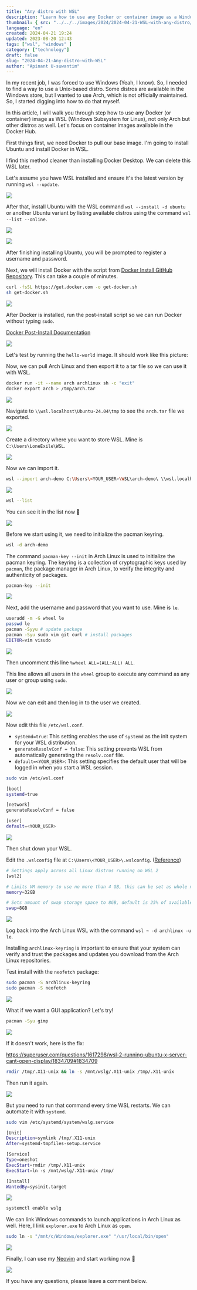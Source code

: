 ```yaml
---
title: "Any distro with WSL"
description: "Learn how to use any Docker or container image as a Windows Subsystem for Linux (WSL) distro, including Arch Linux. This step-by-step guide covers installing WSL, setting up Docker, exporting Docker images, and configuring your WSL environment. Whether you're looking to run Arch Linux or any other Linux distribution on Windows, this tutorial provides all the necessary commands and tips to get you started, including GUI application setup and systemd configuration."
thumbnail: { src: "../../../images/2024/2024-04-21-WSL-with-any-distro/21_Any_distro_with_WSL_image.png", alt: "LoneExile-nvim" }
language: "en"
created: 2024-04-21 19:24
updated: 2023-08-20 12:43
tags: ["wsl", "windows" ]
category: ["technology"]
draft: false
slug: "2024-04-21-Any-distro-with-WSL"
author: "Apinant U-suwantim"
---
```


In my recent job, I was forced to use Windows (Yeah, I know). So, I needed to find a way to use a Unix-based distro. Some distros are available in the Windows store, but I wanted to use Arch, which is not officially maintained. So, I started digging into how to do that myself.

In this article, I will walk you through step how to use any Docker (or container) image as WSL (Windows Subsystem for Linux), not only Arch but other distros as well. Let's focus on container images available in the Docker Hub.

First things first, we need Docker to pull our base image. I'm going to install Ubuntu and install Docker in WSL.

I find this method cleaner than installing Docker Desktop. We can delete this WSL later.

Let's assume you have WSL installed and ensure it's the latest version by running `wsl --update`.

![](../../../images/2024/2024-04-21-WSL-with-any-distro/2_Any_distro_with_WSL_image.png)

After that, install Ubuntu with the WSL command `wsl --install -d ubuntu` or another Ubuntu variant by listing available distros using the command `wsl --list --online`.

![](../../../images/2024/2024-04-21-WSL-with-any-distro/Any_distro_with_WSL_image.png)

![](../../../images/2024/2024-04-21-WSL-with-any-distro/1_Any_distro_with_WSL_image.png)

After finishing installing Ubuntu, you will be prompted to register a username and password.

Next, we will install Docker with the script from [Docker Install GitHub Repository](https://github.com/docker/docker-install). This can take a couple of minutes.

```sh
curl -fsSL https://get.docker.com -o get-docker.sh
sh get-docker.sh
```

![](../../../images/2024/2024-04-21-WSL-with-any-distro/3_Any_distro_with_WSL_image.png)

After Docker is installed, run the post-install script so we can run Docker without typing `sudo`.

[Docker Post-Install Documentation](https://docs.docker.com/engine/install/linux-postinstall/)

![](../../../images/2024/2024-04-21-WSL-with-any-distro/4_Any_distro_with_WSL_image.png)

Let's test by running the `hello-world` image. It should work like this picture:

Now, we can pull Arch Linux and then export it to a tar file so we can use it with WSL.

```sh
docker run -it --name arch archlinux sh -c "exit"
docker export arch > /tmp/arch.tar
```

![](../../../images/2024/2024-04-21-WSL-with-any-distro/5_Any_distro_with_WSL_image.png)

Navigate to `\\wsl.localhost\Ubuntu-24.04\tmp` to see the `arch.tar` file we exported.

![](../../../images/2024/2024-04-21-WSL-with-any-distro/6_Any_distro_with_WSL_image.png)

Create a directory where you want to store WSL. Mine is `C:\Users\LoneExile\WSL`.

![](../../../images/2024/2024-04-21-WSL-with-any-distro/7_Any_distro_with_WSL_image.png)

Now we can import it.

```sh
wsl --import arch-demo C:\Users\<YOUR_USER>\WSL\arch-demo\ \\wsl.localhost\Ubuntu-24.04\tmp\arch.tar
```

![](../../../images/2024/2024-04-21-WSL-with-any-distro/8_Any_distro_with_WSL_image.png)

```sh
wsl --list
```

You can see it in the list now 🎉

![](../../../images/2024/2024-04-21-WSL-with-any-distro/9_Any_distro_with_WSL_image.png)

Before we start using it, we need to initialize the pacman keyring.

```sh
wsl -d arch-demo
```

The command `pacman-key --init` in Arch Linux is used to initialize the pacman keyring. The keyring is a collection of cryptographic keys used by `pacman`, the package manager in Arch Linux, to verify the integrity and authenticity of packages.

```sh
pacman-key --init
```

![](../../../images/2024/2024-04-21-WSL-with-any-distro/10_Any_distro_with_WSL_image.png)

Next, add the username and password that you want to use. Mine is `le`.

```sh
useradd -m -G wheel le
passwd le
pacman -Syyu # update package
pacman -Syu sudo vim git curl # install packages
EDITOR=vim visudo
```

![](../../../images/2024/2024-04-21-WSL-with-any-distro/11_Any_distro_with_WSL_image.png)

Then uncomment this line `%wheel ALL=(ALL:ALL) ALL`.

This line allows all users in the `wheel` group to execute any command as any user or group using `sudo`.

![](../../../images/2024/2024-04-21-WSL-with-any-distro/12_Any_distro_with_WSL_image.png)

Now we can exit and then log in to the user we created.

![](../../../images/2024/2024-04-21-WSL-with-any-distro/14_Any_distro_with_WSL_image.png)

Now edit this file `/etc/wsl.conf`.

* `systemd=true`: This setting enables the use of `systemd` as the init system for your WSL distribution.
* `generateResolvConf = false`: This setting prevents WSL from automatically generating the `resolv.conf` file.
* `default=<YOUR_USER>`: This setting specifies the default user that will be logged in when you start a WSL session.

```sh
sudo vim /etc/wsl.conf
```

```sh
[boot]
systemd=true

[network]
generateResolvConf = false

[user]
default=<YOUR_USER>
```

![](../../../images/2024/2024-04-21-WSL-with-any-distro/13_Any_distro_with_WSL_image.png)

Then shut down your WSL.

Edit the `.wslconfig` file at `C:\Users\<YOUR_USER>\.wslconfig`. ([Reference](https://learn.microsoft.com/en-us/windows/wsl/wsl-config#example-wslconfig-file))

```sh
# Settings apply across all Linux distros running on WSL 2
[wsl2]

# Limits VM memory to use no more than 4 GB, this can be set as whole numbers using GB or MB
memory=32GB

# Sets amount of swap storage space to 8GB, default is 25% of available RAM
swap=8GB
```

![](../../../images/2024/2024-04-21-WSL-with-any-distro/15_Any_distro_with_WSL_image.png)

Log back into the Arch Linux WSL with the command `wsl ~ -d archlinux -u le`.

Installing `archlinux-keyring` is important to ensure that your system can verify and trust the packages and updates you download from the Arch Linux repositories.

Test install with the `neofetch` package:

```sh
sudo pacman -S archlinux-keyring
sudo pacman -S neofetch
```

![](../../../images/2024/2024-04-21-WSL-with-any-distro/16_Any_distro_with_WSL_image.png)

What if we want a GUI application? Let's try!

```sh
pacman -Syu gimp
```

![](../../../images/2024/2024-04-21-WSL-with-any-distro/17_Any_distro_with_WSL_image.png)

If it doesn't work, here is the fix:

<https://superuser.com/questions/1617298/wsl-2-running-ubuntu-x-server-cant-open-display/1834709#1834709>

```sh
rmdir /tmp/.X11-unix && ln -s /mnt/wslg/.X11-unix /tmp/.X11-unix
```

Then run it again.

![](../../../images/2024/2024-04-21-WSL-with-any-distro/18_Any_distro_with_WSL_image.png)

But you need to run that command every time WSL restarts. We can automate it with `systemd`.

```sh
sudo vim /etc/systemd/system/wslg.service
```

```sh
[Unit]
Description=symlink /tmp/.X11-unix
After=systemd-tmpfiles-setup.service

[Service]
Type=oneshot
ExecStart=rmdir /tmp/.X11-unix
ExecStart=ln -s /mnt/wslg/.X11-unix /tmp/

[Install]
WantedBy=sysinit.target
```

![](../../../images/2024/2024-04-21-WSL-with-any-distro/19_Any_distro_with_WSL_image.png)

```sh
systemctl enable wslg
```

We can link Windows commands to launch applications in Arch Linux as well. Here, I link `explorer.exe` to Arch Linux as `open`.

```sh
sudo ln -s "/mnt/c/Windows/explorer.exe" "/usr/local/bin/open"
```

![](../../../images/2024/2024-04-21-WSL-with-any-distro/20_Any_distro_with_WSL_image.png)

Finally, I can use my [Neovim](https://github.com/LoneExile/nvim) and start working now 🚀

![](../../../images/2024/2024-04-21-WSL-with-any-distro/21_Any_distro_with_WSL_image.png)

If you have any questions, please leave a comment below.
